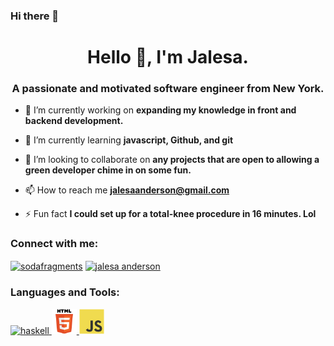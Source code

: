 ### Hi there 👋

<!--
**sodafragments/sodafragments** is a ✨ _special_ ✨ repository because its `README.md` (this file) appears on your GitHub profile.

Here are some ideas to get you started:

- 🔭 I’m currently working on ...
- 🌱 I’m currently learning ...
- 👯 I’m looking to collaborate on ...
- 🤔 I’m looking for help with ...
- 💬 Ask me about ...
- 📫 How to reach me: ...
- 😄 Pronouns: ...
- ⚡ Fun fact: ...
-->

<h1 align="center">Hello 👋, I'm Jalesa.</h1>
<h3 align="center">A passionate and motivated software engineer from New York.</h3>

- 🔭 I’m currently working on **expanding my knowledge in front and backend development.**

- 🌱 I’m currently learning **javascript, Github, and git**

- 👯 I’m looking to collaborate on **any projects that are open to allowing a green developer chime in on some fun.**

- 📫 How to reach me **jalesaanderson@gmail.com**

- ⚡ Fun fact **I could set up for a total-knee procedure in 16 minutes. Lol**

<h3 align="left">Connect with me:</h3>
<p align="left">
<a href="https://twitter.com/sodafragments" target="blank"><img align="center" src="https://raw.githubusercontent.com/rahuldkjain/github-profile-readme-generator/master/src/images/icons/Social/twitter.svg" alt="sodafragments" height="30" width="40" /></a>
<a href="https://linkedin.com/in/jalesa anderson" target="blank"><img align="center" src="https://raw.githubusercontent.com/rahuldkjain/github-profile-readme-generator/master/src/images/icons/Social/linked-in-alt.svg" alt="jalesa anderson" height="30" width="40" /></a>
</p>

<h3 align="left">Languages and Tools:</h3>
<p align="left"> <a href="https://www.haskell.org/" target="_blank" rel="noreferrer"> <img src="https://upload.wikimedia.org/wikipedia/commons/1/1c/Haskell-Logo.svg" alt="haskell" width="40" height="40"/> </a> <a href="https://www.w3.org/html/" target="_blank" rel="noreferrer"> <img src="https://raw.githubusercontent.com/devicons/devicon/master/icons/html5/html5-original-wordmark.svg" alt="html5" width="40" height="40"/> </a> <a href="https://developer.mozilla.org/en-US/docs/Web/JavaScript" target="_blank" rel="noreferrer"> <img src="https://raw.githubusercontent.com/devicons/devicon/master/icons/javascript/javascript-original.svg" alt="javascript" width="40" height="40"/> </a> </p>
